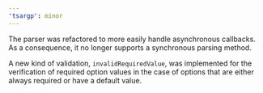 ```yaml
---
'tsargp': minor
---
```


The parser was refactored to more easily handle asynchronous callbacks. As a consequence, it no longer supports a synchronous parsing method.

A new kind of validation, `invalidRequiredValue`, was implemented for the verification of required option values in the case of options that are either always required or have a default value.
